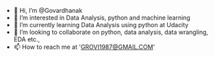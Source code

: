- 👋 Hi, I’m @Govardhanak
- 👀 I’m interested in Data Analysis, python and machine learning
- 🌱 I’m currently learning Data Analysis using python at Udacity
- 💞️ I’m looking to collaborate on python, data analysis, data wrangling, EDA etc.,
- 📫 How to reach me at 'GROVI1987@GMAIL.COM'

<!---
Govardhanak/Govardhanak is a ✨ special ✨ repository because its `README.md` (this file) appears on your GitHub profile.
You can click the Preview link to take a look at your changes.
--->
